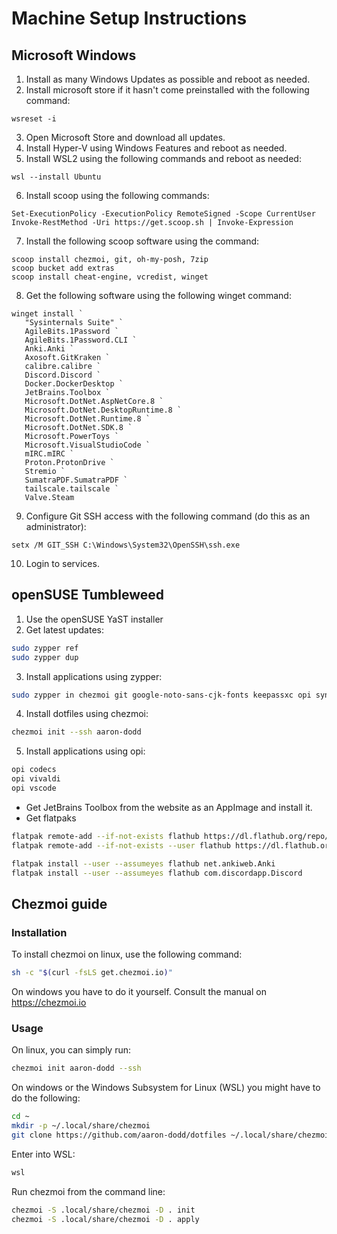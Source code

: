 # Machine Setup Instructions
## Microsoft Windows

1. Install as many Windows Updates as possible and reboot as needed.
2. Install microsoft store if it hasn't come preinstalled with the following
   command:

```pwsh
wsreset -i
```

3. Open Microsoft Store and download all updates.
4. Install Hyper-V using Windows Features and reboot as needed.
5. Install WSL2 using the following commands and reboot as needed:

```pwsh
wsl --install Ubuntu
```

6. Install scoop using the following commands:

```pwsh
Set-ExecutionPolicy -ExecutionPolicy RemoteSigned -Scope CurrentUser
Invoke-RestMethod -Uri https://get.scoop.sh | Invoke-Expression
```

7. Install the following scoop software using the command:

```pwsh
scoop install chezmoi, git, oh-my-posh, 7zip
scoop bucket add extras
scoop install cheat-engine, vcredist, winget
```

8. Get the following software using the following winget command:

```pwsh
winget install `
   "Sysinternals Suite" `
   AgileBits.1Password `
   AgileBits.1Password.CLI `
   Anki.Anki `
   Axosoft.GitKraken `
   calibre.calibre `
   Discord.Discord `
   Docker.DockerDesktop `
   JetBrains.Toolbox `
   Microsoft.DotNet.AspNetCore.8 `
   Microsoft.DotNet.DesktopRuntime.8 `
   Microsoft.DotNet.Runtime.8 `
   Microsoft.DotNet.SDK.8 `
   Microsoft.PowerToys `
   Microsoft.VisualStudioCode `
   mIRC.mIRC `
   Proton.ProtonDrive `
   Stremio `
   SumatraPDF.SumatraPDF `
   tailscale.tailscale `
   Valve.Steam
```

9. Configure Git SSH access with the following command (do this as an
   administrator):

```pwsh
setx /M GIT_SSH C:\Windows\System32\OpenSSH\ssh.exe
```

10. Login to services.

## openSUSE Tumbleweed

1. Use the openSUSE YaST installer
2. Get latest updates:

```bash
sudo zypper ref
sudo zypper dup
```

3. Install applications using zypper:

```bash
sudo zypper in chezmoi git google-noto-sans-cjk-fonts keepassxc opi syncthing
```

4. Install dotfiles using chezmoi:

```bash
chezmoi init --ssh aaron-dodd
```

5. Install applications using opi:

```bash
opi codecs
opi vivaldi
opi vscode
```

- Get JetBrains Toolbox from the website as an AppImage and install it.
- Get flatpaks

```bash
flatpak remote-add --if-not-exists flathub https://dl.flathub.org/repo/flathub.flatpakrepo
flatpak remote-add --if-not-exists --user flathub https://dl.flathub.org/repo/flathub.flatpakrepo

flatpak install --user --assumeyes flathub net.ankiweb.Anki
flatpak install --user --assumeyes flathub com.discordapp.Discord
```

## Chezmoi guide
### Installation

To install chezmoi on linux, use the following command:

```bash
sh -c "$(curl -fsLS get.chezmoi.io)"
```

On windows you have to do it yourself. Consult the manual on https://chezmoi.io

### Usage

On linux, you can simply run:

```bash
chezmoi init aaron-dodd --ssh
```

On windows or the Windows Subsystem for Linux (WSL) you might have to do the following:

```bash
cd ~
mkdir -p ~/.local/share/chezmoi
git clone https://github.com/aaron-dodd/dotfiles ~/.local/share/chezmoi
```

Enter into WSL:

```bash
wsl
```

Run chezmoi from the command line:

```bash
chezmoi -S .local/share/chezmoi -D . init
chezmoi -S .local/share/chezmoi -D . apply
```
